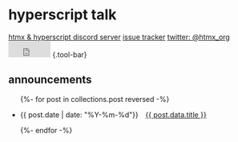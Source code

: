 
# hyperscript talk


[htmx & hyperscript discord server](https://htmx.org/discord)
[issue tracker](https://github.com/bigskysoftware/_hyperscript/issues)
[twitter: @htmx_org](https://twitter.com/htmx_org) <iframe src="https://github.com/sponsors/bigskysoftware/button" title="Sponsor bigskysoftware" style="border: 0; height: 32px; width: 6em"></iframe>
{.tool-bar}


## announcements

<ul role="list" class="list-of-links"> 
{%- for post in collections.post reversed -%}
  <li><p><time>{{ post.date | date: "%Y-%m-%d"}}</time>&emsp;<a href="{{ post.url }}">{{ post.data.title }} </a></li>
{%- endfor -%}
</ul>

